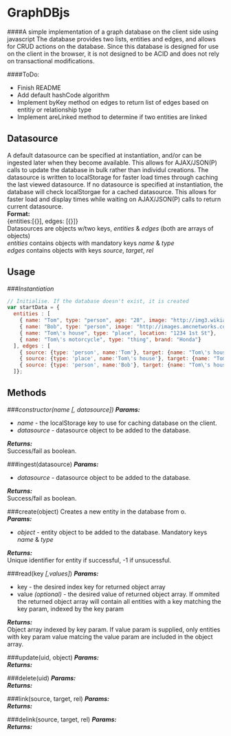 GraphDBjs
=========

####A simple implementation of a graph database on the client side using javascript
The database provides two lists, entities and edges, and allows for CRUD actions on the database. Since this database is designed for use on the client in the browser, it is not designed to be ACID and does not rely on transactional modifications. 

####ToDo:
+ Finish README
+ Add default hashCode algorithm
+ Implement byKey method on edges to return list of edges based on entitiy or relationship type
+ Implement areLinked method to determine if two entities are linked

Datasource
----------
A default datasource can be specified at instantiation, and/or can be ingested later when they become available. This allows for AJAX/JSON(P) calls to update the database in bulk rather than individul creations. The datasource is written to localStorage for faster load times through caching the last viewed datasource. If no datasource is specified at instantiation, the database will check localStorgae for a cached datasource. This allows for faster load and display times while waiting on AJAX/JSON(P) calls to return current datasource.  
**Format:**  
{entities:[{}], edges: [{}]}  
Datasources are objects w/two keys, *entities* & *edges* (both are arrays of objects)  
*entities* contains objects with mandatory keys *name* & *type*  
*edges* contains objects with keys *source*, *target*, *rel*

Usage
-----
###*Instantiation*

```javascript
// Initialise. If the database doesn't exist, it is created
var startData = { 
  entities : [
    { name: "Tom", type: "person", age: "28", image: "http://img3.wikia.nocookie.net/__cb20120329233907/alcatraztv/images/2/22/2002_mugshot.jpg"},
    { name: "Bob", type: "person", image: "http://images.amcnetworks.com/blogs.amctv.com/wp-content/uploads/2010/04/Krazy-8-Mugshot-760.jpg"},
    { name: "Tom\'s house", type: "place", location: "1234 1st St"},
    { name: "Tom\'s motorcycle", type: "thing", brand: "Honda"}
  ], edges : [
    { source: {type: 'person', name:'Tom'}, target: {name: "Tom\'s house", type: "place"}, rel: "residence"},
    { source: {type: 'place', name:'Tom\'s house'}, target: {name: "Tom", type: "person"}, rel: "residence of"},
    { source: {type: 'person', name:'Bob'}, target: {name: "Tom\'s house", type: "place"}, rel: "painted"}
  ]};
```

Methods
-------
###*constructor(name [, datasource])*
_**Params:**_  
+ *name* - the localStorage key to use for caching database on the client.
+ *datasource* - datasource object to be added to the database.  

_**Returns:**_  
Success/fail as boolean.

###ingest(datasource)
_**Params:**_  
+ *datasource* - datasource object to be added to the database.  

_**Returns:**_  
Success/fail as boolean.

###create(object)
Creates a new entity in the database from o.  
_**Params:**_  
+ *object* - entity object to be added to the database. Mandatory keys *name* & *type*  

_**Returns:**_  
Unique identifier for entity if successful, -1 if unsucessful.

###read(key *[,values]*)
_**Params:**_  
+ key - the desired index key for returned object array
+ value *(optional)* - the desired value of returned object array. If ommited the returned object array will contain all entities with a key matching the key param, indexed by the key param  

_**Returns:**_  
Object array indexed by key param. If value param is supplied, only entities with key param value matcing the value param are included in the object array.

###update(uid, object)
_**Params:**_  
_**Returns:**_  

###delete(uid)
_**Params:**_  
_**Returns:**_  

###link(source, target, rel)
_**Params:**_  
_**Returns:**_  

###delink(source, target, rel)
_**Params:**_  
_**Returns:**_  
